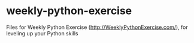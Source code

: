 # weekly-python-exercise
Files for Weekly Python Exercise (http://WeeklyPythonExercise.com/), for leveling up your Python skills
